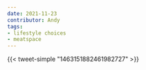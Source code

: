 ```yaml
---
date: 2021-11-23
contributor: Andy
tags:
- lifestyle choices
- meatspace
---
```


{{< tweet-simple "1463151882461982727" >}}

<!-- {{< tweet user="DKThomp" id="1463151882461982727" >}} -->
